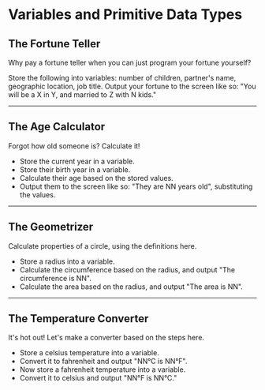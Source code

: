 # Variables and Primitive Data Types

## The Fortune Teller

Why pay a fortune teller when you can just program your fortune yourself?

Store the following into variables: number of children, partner's name, geographic location, job title.
Output your fortune to the screen like so: "You will be a X in Y, and married to Z with N kids."

---

## The Age Calculator

Forgot how old someone is? Calculate it!

- Store the current year in a variable.
- Store their birth year in a variable.
- Calculate their  age based on the stored values.
- Output them to the screen like so: "They are NN years old", substituting the values.

---

## The Geometrizer

Calculate properties of a circle, using the definitions here.

- Store a radius into a variable.
- Calculate the circumference based on the radius, and output "The circumference is NN".
- Calculate the area based on the radius, and output "The area is NN".

---

## The Temperature Converter

It's hot out! Let's make a converter based on the steps here.

- Store a celsius temperature into a variable.
- Convert it to fahrenheit and output "NN°C is NN°F".
- Now store a fahrenheit temperature into a variable.
- Convert it to celsius and output "NN°F is NN°C."
